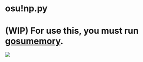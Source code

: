 # osu!np.py

# (WIP) For use this, you must run [gosumemory](https://github.com/l3lackShark/gosumemory).

![](https://media.discordapp.net/attachments/923018038826131466/1107473994585743390/Screenshot_2.png)
